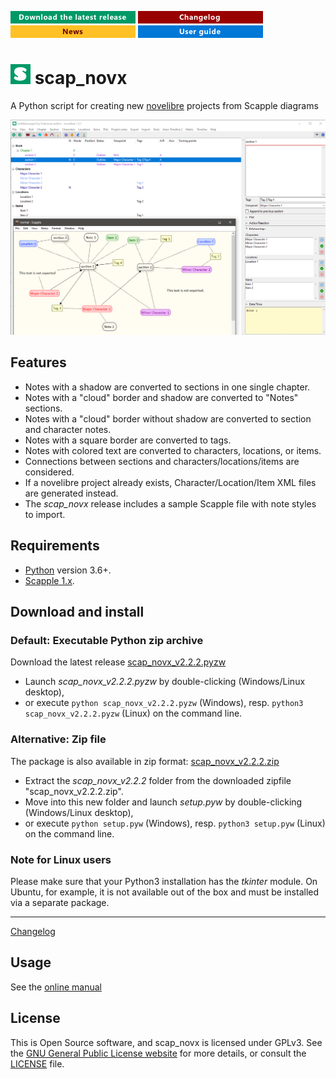 [![Download the latest release](docs/img/download-button.png)](https://raw.githubusercontent.com/peter88213/scap_novx/main/dist/scap_novx_v2.2.2.pyzw)
[![Changelog](docs/img/changelog-button.png)](docs/changelog.md)
[![News](docs/img/news-button.png)](https://github.com/peter88213/novelibre/discussions/1)
[![User guide](docs/img/help-button.png)](https://peter88213.github.io/nvhelp-en/scap_novx/)

# ![S](icons/sLogo32.png) scap_novx

A Python script for creating new [novelibre](https://github.com/peter88213/novelibre/) projects from Scapple diagrams 

![Screenshot: Example](docs/Screenshots/screen01.png)

## Features

- Notes with a shadow are converted to sections in one single chapter.
- Notes with a "cloud" border and shadow are converted to "Notes" sections.
- Notes with a "cloud" border without shadow are converted to section and character notes.
- Notes with a square border are converted to tags.
- Notes with colored text are converted to characters, locations, or items.
- Connections between sections and characters/locations/items are considered.
- If a novelibre project already exists, Character/Location/Item XML files are generated instead.
- The *scap_novx* release includes a sample Scapple file with note styles to import.

 
## Requirements

- [Python](https://www.python.org/) version 3.6+.
- [Scapple 1.x](https://www.literatureandlatte.com/scapple/overview).


## Download and install

### Default: Executable Python zip archive

Download the latest release [scap_novx_v2.2.2.pyzw](https://github.com/peter88213/scap_novx/raw/main/dist/scap_novx_v2.2.2.pyzw)

- Launch *scap_novx_v2.2.2.pyzw* by double-clicking (Windows/Linux desktop),
- or execute `python scap_novx_v2.2.2.pyzw` (Windows), resp. `python3 scap_novx_v2.2.2.pyzw` (Linux) on the command line.

### Alternative: Zip file

The package is also available in zip format: [scap_novx_v2.2.2.zip](https://github.com/peter88213/scap_novx/raw/main/dist/scap_novx_v2.2.2.zip)

- Extract the *scap_novx_v2.2.2* folder from the downloaded zipfile "scap_novx_v2.2.2.zip".
- Move into this new folder and launch *setup.pyw* by double-clicking (Windows/Linux desktop), 
- or execute `python setup.pyw` (Windows), resp. `python3 setup.pyw` (Linux) on the command line.

### Note for Linux users

Please make sure that your Python3 installation has the *tkinter* module. On Ubuntu, for example, it is not available out of the box and must be installed via a separate package. 

------------------------------------------------------------------

[Changelog](docs/changelog.md)

## Usage

See the [online manual](https://peter88213.github.io/nvhelp-en/scap_novx/)

## License

This is Open Source software, and scap_novx is licensed under GPLv3. See the
[GNU General Public License website](https://www.gnu.org/licenses/gpl-3.0.en.html) for more
details, or consult the [LICENSE](https://github.com/peter88213/scap_novx/blob/main/LICENSE) file.


 




